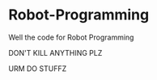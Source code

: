Robot-Programming
=================

Well the code for Robot Programming 

DON'T KILL ANYTHING PLZ

URM DO STUFFZ
